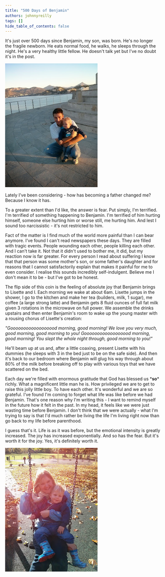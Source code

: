 ```yaml
---
title: "500 Days of Benjamin"
authors: johnnyreilly
tags: []
hide_table_of_contents: false
---
```

It's just over 500 days since Benjamin, my son, was born. He's no longer the fragile newborn. He eats normal food, he walks, he sleeps through the night. He's a very healthy little fellow. He doesn't talk yet but I've no doubt it's in the post.

![](2013-09-22+08.00.56.jpg)

Lately I've been considering - how has becoming a father changed me? Because I know it has.

To a greater extent than I'd like, the answer is fear. Put simply, I'm terrified. I'm terrified of something happening to Benjamin. I'm terrified of him hurting himself, someone else hurting him or worse still, me hurting him. And lest I sound too narcissistic - it's not restricted to him.

Fact of the matter is I find much of the world more painful than I can bear anymore. I've found I can't read newspapers these days. They are filled with tragic events. People wounding each other, people killing each other. And I can't take it. Not that it didn't used to bother me, it did, but my reaction now is far greater. For every person I read about suffering I know that that person was some mother's son, or some father's daughter and for reasons that I cannot satisfactorily explain that makes it painful for me to even consider. I realise this sounds incredibly self-indulgent. Believe me I don't mean it to be - but I've got to be honest.

The flip side of this coin is the feeling of absolute joy that Benjamin brings to Lisette and I. Each morning we wake at about 6am. Lisette jumps in the shower, I go to the kitchen and make her tea (builders, milk, 1 sugar), me coffee (a large strong latte) and Benjamin gets 8 fluid ounces of full fat milk given 3 rotations in the microwave on full power. We assemble the drinks upstairs and then enter Benjamin's room to wake up the young master with a rousing chorus of Lisette's creation:

*"Goooooooooooooooood morning, good morning! We love you very much, good morning, good morning to you! Goooooooooooooooood morning, good morning! You slept the whole night through, good morning to you!"*

He'll beam up at us and, after a little coaxing, present Lisette with his dummies (he sleeps with 3 in the bed just to be on the safe side). And then it's back to our bedroom where Benjamin will glug his way through about 80% of the milk before breaking off to play with various toys that we have scattered on the bed.

Each day we're filled with enormous gratitude that God has blessed us \***so**\* richly. What a magnificent little man he is. How privileged we are to get to raise this jolly little boy. To have each other. It's wonderful and we are so grateful. I've found I'm coming to forget what life was like before we had Benjamin. That's one reason why I'm writing this - I want to remind myself in the future how it felt in the past. In my head, it feels like we were just wasting time before Benjamin. I don't think that we were actually - what I'm trying to say is that I'd much rather be living the life I'm living right now than go back to my life before parenthood.

I guess that's it. Life is as it was before, but the emotional intensity is greatly increased. The joy has increased exponentially. And so has the fear. But it's worth it for the joy. Yes, it's definitely worth it.

![](2013-10-27+09.33.08.jpg)


